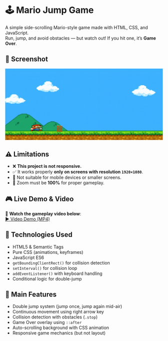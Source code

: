 # 🕹️ Mario Jump Game

A simple side-scrolling Mario-style game made with HTML, CSS, and JavaScript.  
Run, jump, and avoid obstacles — but watch out! If you hit one, it’s **Game Over**.  

## 👾 Screenshot

![Gameplay Screenshot](img/Screenshot%202025-08-02%20204047.png)

## ⚠️ Limitations

- ❌ **This project is not responsive.**
- ✅ It works properly **only on screens with resolution `1920×1080`**.
- 📱 Not suitable for mobile devices or smaller screens.
- 🔁 Zoom must be **100%** for proper gameplay.

## 🎮 Live Demo & Video

🎥 **Watch the gameplay video below**:  
[▶️ Video Demo (MP4)](https://setarehomadian80.github.io/javaScript-game1/)

## 🚀 Technologies Used

- HTML5 & Semantic Tags
- Pure CSS (animations, keyframes)
- JavaScript ES6
- `getBoundingClientRect()` for collision detection
- `setInterval()` for collision loop
- `addEventListener()` with keyboard handling
- Conditional logic for double-jump

## 🧠 Main Features

- Double jump system (jump once, jump again mid-air)
- Continuous movement using right arrow key
- Collision detection with obstacles (`.stop`)
- Game Over overlay using `::after`
- Auto-scrolling background with CSS animation
- Responsive game mechanics (but not layout)


